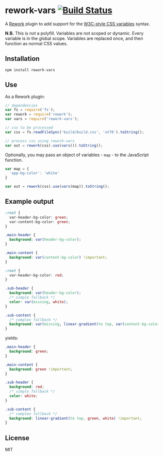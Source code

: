 # rework-vars [![Build Status](https://travis-ci.org/visionmedia/rework-vars.png)](https://travis-ci.org/visionmedia/rework-vars)

A [Rework](https://github.com/visionmedia/rework) plugin to add support for the
[W3C-style CSS variables](http://www.w3.org/TR/css-variables/) syntax.

**N.B.** This is _not_ a polyfill. Variables are not scoped or dynamic. Every
variable is in the global scope. Variables are replaced once, and then function
as normal CSS values.

## Installation

```
npm install rework-vars
```

## Use

As a Rework plugin:

```js
// dependencies
var fs = require('fs');
var rework = require('rework');
var vars = require('rework-vars');

// css to be processed
var css = fs.readFileSync('build/build.css', 'utf8').toString();

// process css using rework-vars
var out = rework(css).use(vars()).toString();
```

Optionally, you may pass an object of variables - `map` - to the JavaScript
function.

```js
var map = {
  'app-bg-color': 'white'
}

var out = rework(css).use(vars(map)).toString();
```

## Example output

```css
:root {
  var-header-bg-color: green;
  var-content-bg-color: green;
}

.main-header {
  background: var(header-bg-color);
}

.main-content {
  background: var(content-bg-color) !important;
}

:root {
  var-header-bg-color: red;
}

.sub-header {
  background: var(header-bg-color);
  /* simple fallback */
  color: var(missing, white);
}

.sub-content {
  /* complex fallback */
  background: var(missing, linear-gradient(to top, var(content-bg-color), white)) !important;
}
```

yields:

```css
.main-header {
  background: green;
}

.main-content {
  background: green !important;
}

.sub-header {
  background: red;
  /* simple fallback */
  color: white;
}

.sub-content {
  /* complex fallback */
  background: linear-gradient(to top, green, white) !important;
}
```

## License

MIT
